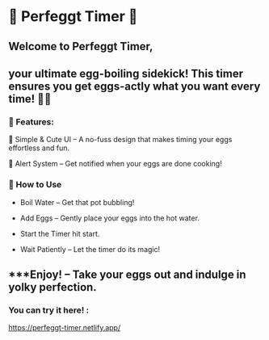 # 🥚 Perfeggt Timer 🍳

## Welcome to Perfeggt Timer,
## your ultimate egg-boiling sidekick! This timer ensures you get eggs-actly what you want every time! 🐣✨

### 🌟 Features:

🎨 Simple & Cute UI – A no-fuss design that makes timing your eggs effortless and fun.

🔔 Alert System – Get notified when your eggs are done cooking!

### 🍳 How to Use

- Boil Water – Get that pot bubbling!
  
- Add Eggs – Gently place your eggs into the hot water.
  
- Start the Timer hit start.
  
- Wait Patiently – Let the timer do its magic!

## ***Enjoy! – Take your eggs out and indulge in yolky perfection.

### You can try it here! :

https://perfeggt-timer.netlify.app/
